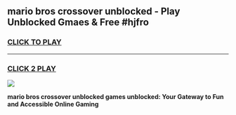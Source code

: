 
## mario bros crossover unblocked - Play Unblocked Gmaes & Free #hjfro
<h3>
<a href="https://news.freeplayer.one?title=mario_bros_crossover_unblocked&ref=24F">CLICK TO PLAY</a></h3>
<hr>

<h3>
<a href="https://news.freeplayer.one?title=mario_bros_crossover_unblocked&ref=24F">CLICK 2 PLAY</a>
  
</h3>

<a href="https://news.freeplayer.one?title=mario_bros_crossover_unblocked&ref=24F/"><img src="https://clearcache.store/games.png"></a>


**mario bros crossover unblocked games unblocked: Your Gateway to Fun and Accessible Online Gaming**
